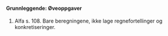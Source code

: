 #### Grunnleggende:  Øveoppgaver

1. Alfa s. 108. Bare beregningene, ikke lage regnefortellinger og
   konkretiseringer.

